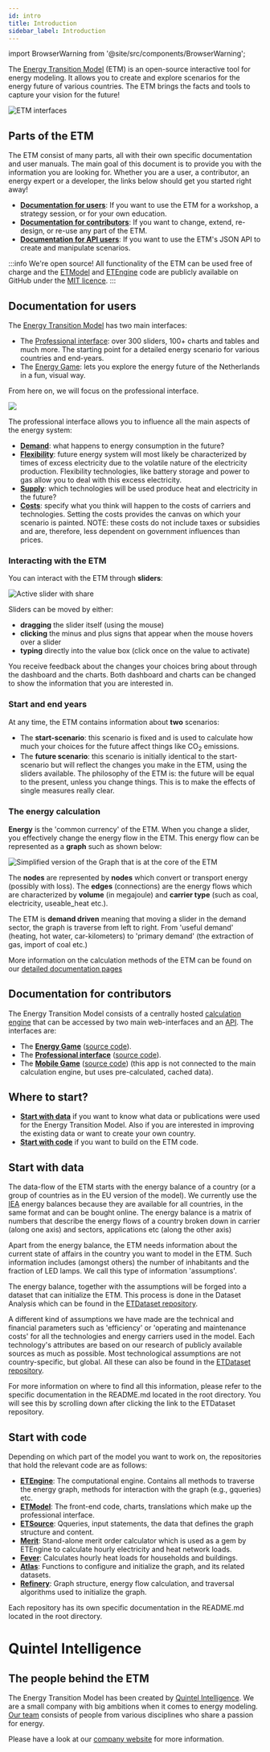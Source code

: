 ```yaml
---
id: intro
title: Introduction
sidebar_label: Introduction
---
```


import BrowserWarning from '@site/src/components/BrowserWarning';

<BrowserWarning />

The [Energy Transition Model](https://energytransitionmodel.com/) (ETM) is an
open-source interactive tool for energy modeling. It allows you to create and
explore scenarios for the energy future of various countries. The ETM brings the
facts and tools to capture your vision for the future!

![ETM interfaces](/img/docs/20160809-screenshot-ETM-interfaces.png)

## Parts of the ETM

The ETM consist of many parts, all with their own specific documentation and
user manuals. The main goal of this document is to provide you with the
information you are looking for. Whether you are a user, a contributor, an
energy expert or a developer, the links below should get you started right away!

* **[Documentation for users](#documentation-for-users)**: If you want to use
  the ETM for a workshop, a strategy session, or for your own education.
* **[Documentation for contributors](/contrib)**: If you want to change, extend,
  re-design, or re-use any part of the ETM.
* **[Documentation for API users](/api)**: If you want to use the ETM's JSON API
  to create and manipulate scenarios.

:::info We're open source!
All functionality of the ETM can be used free of charge and the
[ETModel](https://github.com/quintel/etmodel) and
[ETEngine](https://github.com/quintel/etengine) code are publicly available on
GitHub under the
[MIT licence](https://github.com/quintel/etmodel/blob/master/LICENSE.txt).
:::

## Documentation for users

The [Energy Transition Model](https://energytransitionmodel.com/) has two main
interfaces:

* The [Professional interface](https://pro.energytransitionmodel.com/): over 300
  sliders, 100+ charts and tables and much more. The starting point for a
  detailed energy scenario for various countries and end-years.
* The [Energy Game](https://light.energytransitionmodel.com/): lets you explore
  the energy future of the Netherlands in a fun, visual way.

From here on, we will focus on the professional interface.

![](/img/docs/20160809-screenshot-pro-ETM.png)

The professional interface allows you to influence all the main aspects of the
energy system:

* [**Demand**](/general/demand): what happens to energy consumption in the
  future?
* [**Flexibility**](/general/flexibility): future energy system will most
  likely be characterized by times of excess electricity due to the volatile
  nature of the electricity production. Flexibility technologies, like battery
  storage and power to gas allow you to deal with this excess electricity.
* [**Supply**](/general/supply): which technologies will be used produce heat
  and electricity in the future?
* [**Costs**](/general/costs): specify what you think will happen to the
  costs of carriers and technologies. Setting the costs provides the canvas on
  which your scenario is painted. NOTE: these costs do not include taxes or
  subsidies and are, therefore, less dependent on government influences than
  prices.


### Interacting with the ETM

You can interact with the ETM through **sliders**:

![Active slider with share](/img/docs/slider-example.png)

Sliders can be moved by either:

* **dragging** the slider itself (using the mouse)
* **clicking** the minus and plus signs that appear when the mouse hovers over a
  slider
* **typing** directly into the value box (click once on the value to activate)

You receive feedback about the changes your choices bring about through the
dashboard and the charts. Both dashboard and charts can be changed to show the
information that you are interested in.

### Start and end years

At any time, the ETM contains information about **two** scenarios:

* The **start-scenario**: this scenario is fixed and is used to calculate how
  much your choices for the future affect things like CO<sub>2</sub> emissions.
* The **future scenario**: this scenario is initially identical to the
  start-scenario but will reflect the changes you make in the ETM, using the
  sliders available. The philosophy of the ETM is: the future will be equal to
  the present, unless you change things. This is to make the effects of single
  measures really clear.

### The energy calculation

**Energy** is the 'common currency' of the ETM. When you change a slider, you
effectively change the energy flow in the ETM. This energy flow can be
represented as a **graph** such as shown below:

![Simplified version of the Graph that is at the core of the ETM](/img/docs/Graph.jpg)

The **nodes** are represented by **nodes** which convert or transport energy
(possibly with loss). The **edges** (connections) are the energy flows which
are characterized by **volume** (in megajoule) and **carrier type** (such as
coal, electricity, useable_heat etc.).

The ETM is **demand driven** meaning that moving a slider in the demand sector,
the graph is traverse from left to right. From 'useful demand' (heating, hot
water, car-kilometers) to 'primary demand' (the extraction of gas, import of
coal etc.)

More information on the calculation methods of the ETM can be found on our
[detailed documentation pages](/main/documentation)

## Documentation for contributors

The Energy Transition Model consists of a centrally hosted
[calculation engine](https://github.com/quintel/etengine) that can be accessed
by two main web-interfaces and an [API](/api). The interfaces are:

* The **[Energy Game](https://light.energytransitionmodel.com/)**
  ([source code](https://github.com/quintel/etflex)).
* The **[Professional interface](https://pro.energytransitionmodel.com/)**
  ([source code](https://github.com/quintel/etmodel)).
* The **[Mobile Game](https://quest.energytransitionmodel.com/)**
  ([source code](https://github.com/quintel/etmobile)) (this app is not
  connected to the main calculation engine, but uses pre-calculated, cached
  data).

## Where to start?

* **[Start with data](#start-with-data)** if you want to know what data or
  publications were used for the Energy Transition Model. Also if you are
  interested in improving the existing data or want to create your own country.
* **[Start with code](#start-with-code)** if you want to build on the ETM code.

## Start with data

The data-flow of the ETM starts with the energy balance of a country (or a group
of countries as in the EU version of the model). We currently use the
[IEA](http://www.iea.org/) energy balances because they are available for all
countries, in the same format and can be bought online. The energy balance is a
matrix of numbers that describe the energy flows of a country broken down in
carrier (along one axis) and sectors, applications etc (along the other axis)

Apart from the energy balance, the ETM needs information about the current state
of affairs in the country you want to model in the ETM. Such information
includes (amongst others) the number of inhabitants and the fraction of LED
lamps. We call this type of information 'assumptions'.

The energy balance, together with the assumptions will be forged into a dataset
that can initialize the ETM. This process is done in the Dataset Analysis which
can be found in the
[ETDataset repository](https://github.com/quintel/etdataset-public).

A different kind of assumptions we have made are the technical and financial
parameters such as 'efficiency' or 'operating and maintenance costs' for all the
technologies and energy carriers used in the model. Each technology's attributes
are based on our research of publicly available sources as much as possible.
Most technological assumptions are not country-specific, but global. All these
can also be found in the
[ETDataset repository](https://github.com/quintel/etdataset-public).

For more information on where to find all this information, please refer to the
specific documentation in the README.md located in the root directory. You will
see this by scrolling down after clicking the link to the ETDataset repository.

## Start with code

Depending on which part of the model you want to work on, the repositories that
hold the relevant code are as follows:

* **[ETEngine](https://github.com/quintel/etengine)**: The computational engine.
  Contains all methods to traverse the energy graph, methods for interaction
  with the graph (e.g., gqueries) etc.
* **[ETModel](https://github.com/quintel/etmodel)**: The front-end code, charts,
  translations which make up the professional interface.
* **[ETSource](https://github.com/quintel/etsource)**: Qqueries, input
  statements, the data that defines the graph structure and content.
* **[Merit](https://github.com/quintel/merit)**: Stand-alone merit order
  calculator which is used as a gem by ETEngine to calculate hourly electricity
  and heat network loads.
* **[Fever](https://github.com/quintel/fever)**: Calculates hourly heat loads
  for households and buildings.
* **[Atlas](https://github.com/quintel/atlas)**: Functions to configure and
  initialize the graph, and its related datasets.
* **[Refinery](https://github.com/quintel/refinery)**: Graph structure, energy
  flow calculation, and traversal algorithms used to initialize the graph.

Each repository has its own specific documentation in the
README.md located in the root directory.

# Quintel Intelligence

## The people behind the ETM

The Energy Transition Model has been created by
[Quintel Intelligence](http://quintel.com/). We are a small company with big
ambitions when it comes to energy modeling. [Our team](http://quintel.com/team)
consists of people from various disciplines who share a passion for energy.

Please have a look at our [company website](http://quintel.com/) for more
information.
